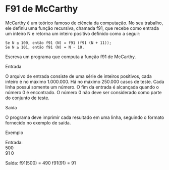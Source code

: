 # F91 de McCarthy

McCarthy é um teórico famoso de ciência da computação. No seu trabalho, ele definiu uma função recursiva, chamada f91, que recebe como entrada um inteiro N e retorna um inteiro positivo definido como a seguir:

    Se N ≤ 100, então f91 (N) = f91 (f91 (N + 11));
    Se N ≥ 101, então f91 (N) = N - 10.

Escreva um programa que computa a função f91 de McCarthy.

Entrada

O arquivo de entrada consiste de uma série de inteiros positivos, cada inteiro é no máximo 1.000.000. Há no máximo 250.000 casos de teste. Cada linha possui somente um número. O fim da entrada é alcançada quando o número 0 é encontrado. O número 0 não deve ser considerado como parte do conjunto de teste.

Saída <br>

O programa deve imprimir cada resultado em uma linha, seguindo o formato fornecido no exemplo de saída.

Exemplo

Entrada: <br>
500 <br>
91
0

Saída:
f91(500) = 490
f91(91) = 91
